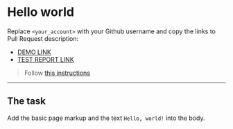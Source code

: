 # Hello world
Replace `<your_account>` with your Github username and copy the links to Pull Request description:
- [DEMO LINK](https://artpetrenko.github.io/layout_hello-world/)
- [TEST REPORT LINK](https://artpetrenko.github.io/layout_hello-world/report/html_report/)

> Follow [this instructions](https://mate-academy.github.io/layout_task-guideline/#how-to-solve-the-layout-tasks-on-github)
___

## The task
Add the basic page markup and the text `Hello, world!` into the body.
